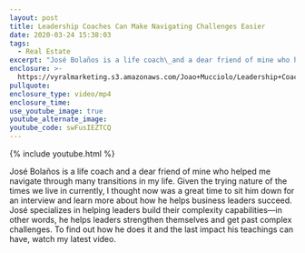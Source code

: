 ```yaml
---
layout: post
title: Leadership Coaches Can Make Navigating Challenges Easier
date: 2020-03-24 15:38:03
tags:
  - Real Estate
excerpt: "José Bolaños is a life coach\_and a dear friend of mine who helped me navigate through many transitions in my life."
enclosure: >-
  https://vyralmarketing.s3.amazonaws.com/Joao+Mucciolo/Leadership+Coaches+Can+Make+Navigating+Challenges+Easier.mp4
pullquote:
enclosure_type: video/mp4
enclosure_time:
use_youtube_image: true
youtube_alternate_image:
youtube_code: swFusIEZTCQ
---
```


{% include youtube.html %}

Jos&eacute; Bola&ntilde;os is a life coach and a dear friend of mine who helped me navigate through many transitions in my life. Given the trying nature of the times we live in currently, I thought now was a great time to sit him down for an interview and learn more about how he helps business leaders succeed. Jos&eacute; specializes in helping leaders build their complexity capabilities—in other words, he helps leaders strengthen themselves and get past complex challenges. To find out how he does it and the last impact his teachings can have, watch my latest video.